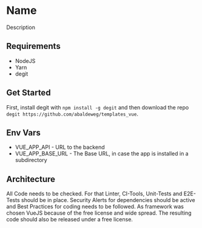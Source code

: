 # Name

Description

## Requirements

- NodeJS
- Yarn
- degit

## Get Started

First, install degit with `npm install -g degit` and then download the repo `degit https://github.com/abaldeweg/templates_vue`.

## Env Vars

- VUE_APP_API - URL to the backend
- VUE_APP_BASE_URL - The Base URL, in case the app is installed in a subdirectory

## Architecture

All Code needs to be checked. For that Linter, CI-Tools, Unit-Tests and E2E-Tests should be in place. Security Alerts for dependencies should be active and Best Practices for coding needs to be followed. As framework was chosen VueJS because of the free license and wide spread. The resulting code should also be released under a free license.

